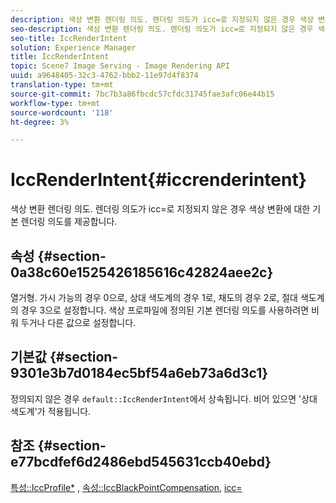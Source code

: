 ```yaml
---
description: 색상 변환 렌더링 의도. 렌더링 의도가 icc=로 지정되지 않은 경우 색상 변환에 대한 기본 렌더링 의도를 제공합니다.
seo-description: 색상 변환 렌더링 의도. 렌더링 의도가 icc=로 지정되지 않은 경우 색상 변환에 대한 기본 렌더링 의도를 제공합니다.
seo-title: IccRenderIntent
solution: Experience Manager
title: IccRenderIntent
topic: Scene7 Image Serving - Image Rendering API
uuid: a9648405-32c3-4762-bbb2-11e97d4f8374
translation-type: tm+mt
source-git-commit: 7bc7b3a86fbcdc57cfdc31745fae3afc06e44b15
workflow-type: tm+mt
source-wordcount: '118'
ht-degree: 3%

---
```



# IccRenderIntent{#iccrenderintent}

색상 변환 렌더링 의도. 렌더링 의도가 icc=로 지정되지 않은 경우 색상 변환에 대한 기본 렌더링 의도를 제공합니다.

## 속성 {#section-0a38c60e1525426185616c42824aee2c}

열거형. 가시 가능의 경우 0으로, 상대 색도계의 경우 1로, 채도의 경우 2로, 절대 색도계의 경우 3으로 설정합니다. 색상 프로파일에 정의된 기본 렌더링 의도를 사용하려면 비워 두거나 다른 값으로 설정합니다.

## 기본값 {#section-9301e3b7d0184ec5bf54a6eb73a6d3c1}

정의되지 않은 경우 `default::IccRenderIntent`에서 상속됩니다. 비어 있으면 &#39;상대 색도계&#39;가 적용됩니다.

## 참조 {#section-e77bcdfef6d2486ebd545631ccb40ebd}

[특성::IccProfile*](../../../../../ir-api/material-cat/image-rendering-api-ref/c-ir-material-catalog/c-ir-attributes-reference/r-ir-iccprofilecmyk.md#reference-55aead2d924847ffbd1be4c46add7127) ,  [속성::IccBlackPointCompensation](../../../../../ir-api/material-cat/image-rendering-api-ref/c-ir-material-catalog/c-ir-attributes-reference/r-ir-iccblackpointcompensation.md#reference-d939b0cdf6564baaa88deb1059e3b7f0),  [icc=](../../../../../ir-api/http-protocol/image-rendering-api-ref/c-ir-http-protocol-ref/c-ir-http-protocol-command-reference/r-ir-icc.md#reference-86a2fff3cef24982ad2063d977a16e06)
